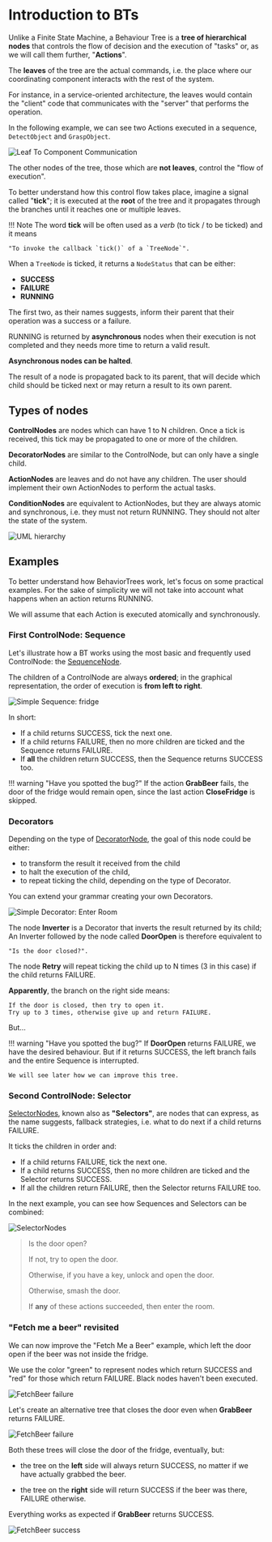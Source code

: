 # Introduction to BTs

Unlike a Finite State Machine, a Behaviour Tree is a __tree of hierarchical nodes__ 
that controls the flow of decision and the execution of "tasks" or, as we
will call them further, "__Actions__".

The __leaves__ of the tree are the actual commands, i.e. the place where
our coordinating component interacts with the rest of the system.

For instance, in a service-oriented architecture, the leaves would contain
the "client" code that communicates with the "server" that performs the
operation.

In the following example, we can see two Actions executed in a sequence,
`DetectObject` and `GraspObject`.

![Leaf To Component Communication](images/LeafToComponentCommunication.png)

The other nodes of the tree, those which are __not leaves__, control the 
"flow of execution".

To better understand how this control flow takes place, imagine a signal 
called "__tick__"; it is executed at the __root__ of the tree and it propagates 
through the branches until it reaches one or multiple leaves.

!!! Note
    The word __tick__ will be often used as a *verb* (to tick / to be ticked) and it means
    
    "To invoke the callback `tick()` of a `TreeNode`".

When a `TreeNode` is ticked, it returns a `NodeStatus` that can be either:

- __SUCCESS__
- __FAILURE__
- __RUNNING__


The first two, as their names suggests, inform their parent that their operation
 was a success or a failure.

RUNNING is returned by __asynchronous__ nodes when their execution is not 
completed and they needs more time to return a valid result.

__Asynchronous nodes can be halted__.

The result of a node is propagated back to its parent, that will decide
which child should be ticked next or may return a result to its own parent.

## Types of nodes

__ControlNodes__ are nodes which can have 1 to N children. Once a tick
is received, this tick may be propagated to one or more of the children.

__DecoratorNodes__ are similar to the ControlNode, but can only have a single child. 

__ActionNodes__ are leaves and do not have any children. The user should 
implement their own ActionNodes to perform the actual tasks.

__ConditionNodes__ are equivalent to ActionNodes, but
they are always atomic and synchronous, i.e. they must not return RUNNING. 
They should not alter the state of the system.

![UML hierarchy](images/TypeHierarchy.png)


## Examples

To better understand how BehaviorTrees work, let's focus on some practical
examples. For the sake of simplicity we will not take into account what happens
when an action returns RUNNING.

We will assume that each Action is executed atomically and synchronously.


### First ControlNode: Sequence

Let's illustrate how a BT works using the most basic and frequently used 
ControlNode: the [SequenceNode](SequenceNode.md).

The children of a ControlNode are always __ordered__; in the graphical 
representation, the order of execution is __from left to right__.

![Simple Sequence: fridge](images/SequenceBasic.png)


In short:

- If a child returns SUCCESS, tick the next one.
- If a child returns FAILURE, then no more children are ticked and the Sequence returns FAILURE.
- If __all__ the children return SUCCESS, then the Sequence returns SUCCESS too.

!!! warning "Have you spotted the bug?"
    If the action __GrabBeer__ fails, the door of the 
    fridge would remain open, since the last action __CloseFridge__ is skipped.


### Decorators

Depending on the type of [DecoratorNode](DecoratorNode.md), the goal of
this node could be either:

- to transform the result it received from the child
- to halt the execution of the child, 
- to repeat ticking the child, depending on the type of Decorator.

You can extend your grammar creating your own Decorators.

![Simple Decorator: Enter Room](images/DecoratorEnterRoom.png)

The node __Inverter__ is a Decorator that inverts 
the result returned by its child; An Inverter followed by the node called
__DoorOpen__ is therefore equivalent to 

    "Is the door closed?".

The node __Retry__ will repeat ticking the child up to N times (3 in this case)
if the child returns FAILURE.

__Apparently__, the branch on the right side means: 

    If the door is closed, then try to open it.
    Try up to 3 times, otherwise give up and return FAILURE.
    
But...
    
!!! warning "Have you spotted the bug?"
    If __DoorOpen__ returns FAILURE, we have the desired behaviour.
    But if it returns SUCCESS, the left branch fails and the entire Sequence
    is interrupted.
    
    We will see later how we can improve this tree. 
    

### Second ControlNode: Selector

[SelectorNodes](SelectorNode.md), known also as __"Selectors"__,
are nodes that can express, as the name suggests, fallback strategies, 
i.e. what to do next if a child returns FAILURE.

It ticks the children in order and:

- If a child returns FAILURE, tick the next one.
- If a child returns SUCCESS, then no more children are ticked and the 
   Selector returns SUCCESS.
- If all the children return FAILURE, then the Selector returns FAILURE too.

In the next example, you can see how Sequences and Selectors can be combined:
    
![SelectorNodes](images/SelectorBasic.png)  


> Is the door open?
>
> If not, try to open the door.
>
> Otherwise, if you have a key, unlock and open the door.
>
> Otherwise, smash the door. 
>
> If __any__ of these actions succeeded, then enter the room.

### "Fetch me a beer" revisited

We can now improve the "Fetch Me a Beer" example, which left the door open 
if the beer was not inside the fridge.

We use the color "green" to represent nodes which return
SUCCESS and "red" for those which return FAILURE. Black nodes haven't
been executed. 

![FetchBeer failure](images/FetchBeerFails.png)

Let's create an alternative tree that closes the door even when __GrabBeer__ 
returns FAILURE.


![FetchBeer failure](images/FetchBeer.png)

Both these trees will close the door of the fridge, eventually, but:

- the tree on the __left__ side will always return SUCCESS, no matter if
we have actually grabbed the beer.
 
- the tree on the __right__ side will return SUCCESS if the beer was there, 
FAILURE otherwise.

Everything works as expected if __GrabBeer__ returns SUCCESS.

![FetchBeer success](images/FetchBeer2.png)



